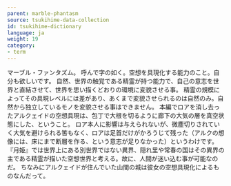 ```yaml
---
parent: marble-phantasm
source: tsukihime-data-collection
id: tsukihime-dictionary
language: ja
weight: 19
category:
- term
---
```


マーブル・ファンタズム。
呼んで字の如く。空想を具現化する能力のこと。自分も欲しいです。
自然、世界の触覚である精霊が持つ能力で、自己の意志を世界と直結させて、世界を思い描くどおりの環境に変貌させる事。
精霊の規模によってその具現レベルには差があり、あくまで変貌させられるのは自然のみ。自然から独立しているモノを変貌させる事はできません。
本編でロアを消し去ったアルクェイドの空想具現は、包丁で大根を切るように廊下の大気の層を真空状態にした、ということ。
ロア本人に影響は与えられないが、微塵切りされていく大気を避けられる筈もなく、ロアは足首だけがかろうじて残った（アルクの想像には、床にまで断層を作る、という意志が足りなかった）というわけです。
『月姫』では世界上にある別世界ではない異界、隠れ里や常春の国はその異界の主である精霊が描いた空想世界と考える。故に、人間が迷い込む事が可能なのだ。
ちなみにアルクェイドが住んでいた山間の城は彼女の空想具現化によるものなんだって。
